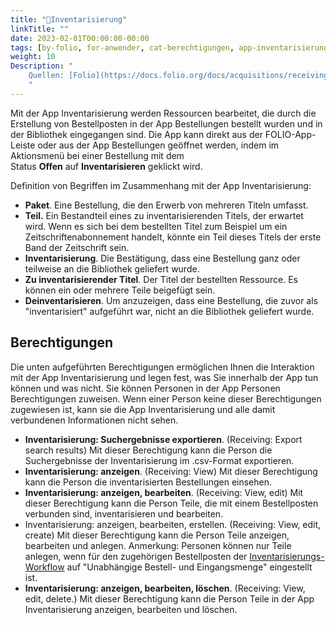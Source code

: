 ```yaml
---
title: "📱Inventarisierung"
linkTitle: ""
date: 2023-02-01T00:00:00-00:00
tags: [by-folio, for-anwender, cat-berechtigungen, app-inventarisierung]
weight: 10
Description: "
    Quellen: [Folio](https://docs.folio.org/docs/acquisitions/receiving/) & [GBV](https://info.gbv.de/pages/viewpage.action?pageId=839188630)
    "
---
```


Mit der App Inventarisierung werden Ressourcen bearbeitet, die durch die Erstellung von Bestellposten in der App Bestellungen bestellt wurden und in der Bibliothek eingegangen sind. Die App kann direkt aus der FOLIO-App-Leiste oder aus der App Bestellungen geöffnet werden, indem im Aktionsmenü bei einer Bestellung mit dem Status **Offen** auf **Inventarisieren** geklickt wird.

Definition von Begriffen im Zusammenhang mit der App Inventarisierung:

-   **Paket**. Eine Bestellung, die den Erwerb von mehreren Titeln umfasst.
-   **Teil.** Ein Bestandteil eines zu inventarisierenden Titels, der erwartet wird. Wenn es sich bei dem bestellten Titel zum Beispiel um ein Zeitschriftenabonnement handelt, könnte ein Teil dieses Titels der erste Band der Zeitschrift sein.
-   **Inventarisierung**. Die Bestätigung, dass eine Bestellung ganz oder teilweise an die Bibliothek geliefert wurde.
-   **Zu inventarisierender Titel**. Der Titel der bestellten Ressource. Es können ein oder mehrere Teile beigefügt sein.
-   **Deinventarisieren**. Um anzuzeigen, dass eine Bestellung, die zuvor als "inventarisiert" aufgeführt war, nicht an die Bibliothek geliefert wurde.

## Berechtigungen

Die unten aufgeführten Berechtigungen ermöglichen Ihnen die Interaktion mit der App Inventarisierung und legen fest, was Sie innerhalb der App tun können und was nicht. Sie können Personen in der App Personen Berechtigungen zuweisen. Wenn einer Person keine dieser Berechtigungen zugewiesen ist, kann sie die App Inventarisierung und alle damit verbundenen Informationen nicht sehen.

-   **Inventarisierung: Suchergebnisse exportieren**. (Receiving: Export search results)
    Mit dieser Berechtigung kann die Person die Suchergebnisse der Inventarisierung im .csv-Format exportieren.
-   **Inventarisierung: anzeigen**. (Receiving: View)
    Mit dieser Berechtigung kann die Person die inventarisierten Bestellungen einsehen.
-   **Inventarisierung: anzeigen, bearbeiten**. (Receiving: View, edit)
    Mit dieser Berechtigung kann die Person Teile, die mit einem Bestellposten verbunden sind, inventarisieren und bearbeiten.
-   Inventarisierung: anzeigen, bearbeiten, erstellen. (Receiving: View, edit, create)
    Mit dieser Berechtigung kann die Person Teile anzeigen, bearbeiten und anlegen. Anmerkung: Personen können nur Teile anlegen, wenn für den zugehörigen Bestellposten der [Inventarisierungs-Workflow](https://info.gbv.de/pages/viewpage.action?pageId=851017779) auf "Unabhängige Bestell- und Eingangsmenge" eingestellt ist.
-   **Inventarisierung: anzeigen, bearbeiten, löschen**. (Receiving: View, edit, delete.)
    Mit dieser Berechtigung kann die Person Teile in der App Inventarisierung anzeigen, bearbeiten und löschen.
